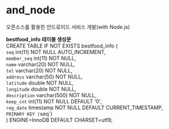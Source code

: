 # and_node
오픈소스를 활용한 안드로이드 서비스 개발(with Node.js)

**bestfood_info 테이블 생성문**  
CREATE TABLE IF NOT EXISTS bestfood_info (  
    `seq` int(11) NOT NULL AUTO_INCREMENT,  
    `member_seq` int(11) NOT NULL,  
    `name` varchar(20) NOT NULL,  
    `tel` varchar(20) NOT NULL,  
    `address` varchar(50) NOT NULL,  
    `latitude` double NOT NULL,  
    `longitude` double NOT NULL,  
    `description` varchar(500) NOT NULL,  
    `keep_cnt` int(11) NOT NULL DEFAULT '0',  
    `reg_date` timestamp NOT NULL DEFAULT CURRENT_TIMESTAMP,  
    `PRIMARY KEY (`seq`)  
) ENGINE=InnoDB DEFAULT CHARSET=utf8;  
